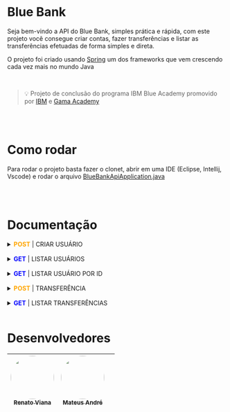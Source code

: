 # Blue Bank
Seja bem-vindo a API do Blue Bank, simples prática e rápida, com este projeto você consegue criar contas, fazer transferências e listar as transferências efetuadas de forma simples e direta.

O projeto foi criado usando [Spring](https://spring.io/) um dos frameworks que vem crescendo cada vez mais no mundo Java

<br/>

> 💡 Projeto de conclusão do programa IBM Blue Academy promovido por [IBM](https://www.ibm.com/br-pt) e [Gama Academy](https://www.gama.academy/)

<br>
<br>

# Como rodar
Para rodar o projeto basta fazer o clonet, abrir em uma IDE (Eclipse, Intellij, Vscode) e rodar o arquivo [BlueBankApiApplication.java](src/main/java/com/blueknights/bank/BlueBankApiApplication.java)

<br>
<br>

# Documentação
<details>
  <summary><span style="color: orange; font-weight: bold">POST</span> | CRIAR USUÁRIO</summary>
  
  ### Criar um novo usuário na aplicação, no caso o dono de uma conta
  [http://localhost:8080/holders](http://localhost:8080/holders)

### Request body
```java
{
    "cpf": "000.000.000-00",
    "name": "Renato",
    "email": "renato@gmail.com",
    "accounts": [
        {
            "number": "23550-9",
            "agency": "8506",
            "balance": 2000
        },
        {
            "number": "51890-2",
            "agency": "3467",
            "balance": 3500
        }
    ]
}
```
### Response
```java
{
    "id": 4,
    "name": "Renato",
    "email": "renato@gmail.com",
    "accounts": [
        {
            "number": "23550-9",
            "agency": "8506",
            "balance": 2000
        },
        {
            "number": "51890-2",
            "agency": "3467",
            "balance": 3500
        }
    ]
}
```  
</details>

<br>

<details>
  <summary><span style="color: blue; font-weight: bold">GET</span> | LISTAR USUÁRIOS</summary>
  
  ### Listar todos os usuários cadastrados na base
  [http://localhost:8080/holders](http://localhost:8080/holders)

### Response
```java
[
    {
        "id": 1,
        "name": "Renato",
        "email": "renato@gmail.com",
        "accounts": [
            {
                "number": "42565-8",
                "agency": "5252",
                "balance": 3000
            }
        ]
    },
    {
        "id": 2,
        "name": "Mateus",
        "email": "mateus@gmail.com",
        "accounts": [
            {
                "number": "58566-3",
                "agency": "8686",
                "balance": 3000
            }
        ]
    }
]
```  
</details>

<br>

<details>
  <summary><span style="color: blue; font-weight: bold">GET</span> | LISTAR USUÁRIO POR ID</summary>
  
  ### Listar um usuário especificando seu ID na url
  [http://localhost:8080/holders/:id](http://localhost:8080/holders/1)

### Response
```java
{
    "id": 1,
    "name": "Renato",
    "email": "renato@gmail.com",
    "accounts": [
        {
            "number": "42565-8",
            "agency": "5252",
            "balance": 3000
        }
    ]
}
```  
</details>

<br>

<details>
  <summary><span style="color: orange; font-weight: bold">POST</span> | TRANSFERÊNCIA</summary>
  
  ### Efetuar transferências entre contas passando como parâmetro de url a conta de origem da transferência
  [localhost:8080/accounts/:id/transfer](localhost:8080/accounts/1/transfer)
### Request body
@id: id da conta de destino
<br>
@value: valor a ser transferido
```java
{
	"id": 2,
	"value": 500
}
```
### Response
200 | <span style="color: green;">SUCCESS</span>
```java
{
    "message": "Transferência executada com sucesso"
}
```  
400 | <span style="color: yellow;">BAD REQUEST</span>
```java
{
    "status": 400,
    "timestamp": "2021-11-08T17:47:13.703845649-03:00",
    "type": "https://bluebank.com.br/erro-negocio",
    "title": "Violação de regra de negócio",
    "detail": "Você não tem saldo suficiente para completar a operação",
    "userMessage": "Você não tem saldo suficiente para completar a operação"
}
```
404 | <span style="color: yellow;">NOT FOUND</span>
```java
{
    "status": 404,
    "timestamp": "2021-11-08T17:47:49.009580923-03:00",
    "type": "https://bluebank.com.br/recurso-nao-encontrado",
    "title": "recurso não encontrado",
    "detail": "Não existe um cadastro de conta com código 20!",
    "userMessage": "Não existe um cadastro de conta com código 20!"
}
```  
</details>


<br>

<details>
  <summary><span style="color: blue; font-weight: bold">GET</span> | LISTAR TRANSFERÊNCIAS</summary>
  
  ### Listar todas as transferências efetuadas
  [http://localhost:8080/transactions](http://localhost:8080/transactions)

### Response
200 | <span style="color: green;">SUCCESS</span>
```java
[
    {
        "id": 1,
        "originAccount": {
            "id": 1,
            "number": "42565-8",
            "agency": "5252",
            "balance": 2000
        },
        "destinationAccount": {
            "id": 2,
            "number": "58566-3",
            "agency": "8686",
            "balance": 3500
        },
        "value": 500,
        "transactionDate": "2021-11-08T17:44:52.29275-03:00"
    },
    {
        "id": 2,
        "originAccount": {
            "id": 1,
            "number": "42565-8",
            "agency": "5252",
            "balance": 2000
        },
        "destinationAccount": {
            "id": 5,
            "number": "51890-2",
            "agency": "3467",
            "balance": 4000
        },
        "value": 500,
        "transactionDate": "2021-11-08T17:47:44.331297-03:00"
    }
]
```    
</details>

<br>



# Desenvolvedores

| [<img src="https://avatars.githubusercontent.com/u/52897765?v=4" style="border-radius: 100px;" width=100><br><sub>Renato Viana</sub>](https://github.com/renato-viana) |  [<img src="https://avatars.githubusercontent.com/u/35244621?v=4" style="border-radius: 100px;" width=100><br><sub>Mateus André</sub>](https://github.com/MateusAndraste) |  |
| :---: | :---: | :---: 

